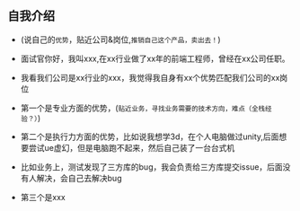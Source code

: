 ## 自我介绍
* (说自己的`优势`，贴近公司&岗位,`推销自己这个产品，卖出去！`)

* 面试官你好，我叫xxx,在xx行业做了xx年的前端工程师，曾经在xx公司任职。
* 我看我们公司是xx行业的xxx，我觉得我自身有xx个优势匹配我们公司的xx岗位
* 第一个是专业方面的优势，(`贴近业务，寻找业务需要的技术方向，难点（全栈经验？）`)
* 第二个是执行力方面的优势，比如说我想学3d，在个人电脑做过unity,后面想要尝试ue虚幻，但是电脑跑不起来，然后自己装了一台台式机
* 比如业务上，测试发现了三方库的bug，我会负责给三方库提交issue，后面没有人解决，会自己去解决bug
* 第三个是xxx


